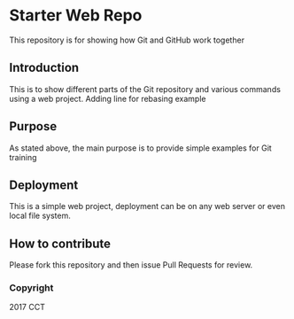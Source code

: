 # Starter Web Repo

This repository is for showing how Git and GitHub work together

## Introduction

This is to show different parts of the Git repository and various commands using a web project. Adding line for rebasing example

## Purpose

As stated above, the main purpose is to provide simple examples for Git training

## Deployment

This is a simple web project, deployment can be on any web server or even local file system.

## How to contribute

Please fork this repository and then issue Pull Requests for review.

### Copyright

2017 CCT